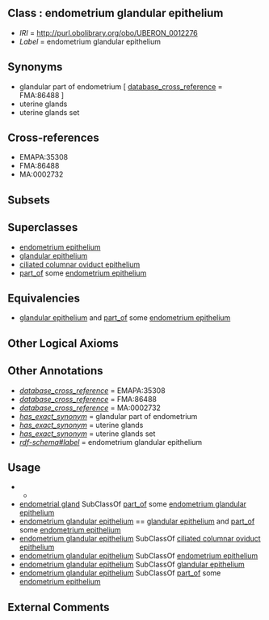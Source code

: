 
## Class : endometrium glandular epithelium

 * *IRI* = http://purl.obolibrary.org/obo/UBERON_0012276
 * *Label* = endometrium glandular epithelium

## Synonyms

 * glandular part of endometrium [ [database_cross_reference](../../ef/oboInOwl#hasDbXref.md) = FMA:86488 ]
 * uterine glands
 * uterine glands set

## Cross-references

 * EMAPA:35308
 * FMA:86488
 * MA:0002732

## Subsets


## Superclasses

 * [endometrium epithelium](../../UBERON/11/UBERON_0004811.md)
 * [glandular epithelium](../../UBERON/99/UBERON_0006799.md)
 * [ciliated columnar oviduct epithelium](../../UBERON/89/UBERON_0007589.md)
 * [part_of](../../BFO/50/BFO_0000050.md) some [endometrium epithelium](../../UBERON/11/UBERON_0004811.md)

## Equivalencies

 * [glandular epithelium](../../UBERON/99/UBERON_0006799.md) and [part_of](../../BFO/50/BFO_0000050.md) some [endometrium epithelium](../../UBERON/11/UBERON_0004811.md)

## Other Logical Axioms


## Other Annotations

 * *[database_cross_reference](../../ef/oboInOwl#hasDbXref.md)* = EMAPA:35308
 * *[database_cross_reference](../../ef/oboInOwl#hasDbXref.md)* = FMA:86488
 * *[database_cross_reference](../../ef/oboInOwl#hasDbXref.md)* = MA:0002732
 * *[has_exact_synonym](../../ym/oboInOwl#hasExactSynonym.md)* = glandular part of endometrium
 * *[has_exact_synonym](../../ym/oboInOwl#hasExactSynonym.md)* = uterine glands
 * *[has_exact_synonym](../../ym/oboInOwl#hasExactSynonym.md)* = uterine glands set
 * *[rdf-schema#label](../../el/rdf-schema#label.md)* = endometrium glandular epithelium

## Usage

 * -
 * [endometrial gland](../../UBERON/51/UBERON_0002451.md) SubClassOf [part_of](../../BFO/50/BFO_0000050.md) some [endometrium glandular epithelium](../../UBERON/76/UBERON_0012276.md)
 * [endometrium glandular epithelium](../../UBERON/76/UBERON_0012276.md) == [glandular epithelium](../../UBERON/99/UBERON_0006799.md) and [part_of](../../BFO/50/BFO_0000050.md) some [endometrium epithelium](../../UBERON/11/UBERON_0004811.md)
 * [endometrium glandular epithelium](../../UBERON/76/UBERON_0012276.md) SubClassOf [ciliated columnar oviduct epithelium](../../UBERON/89/UBERON_0007589.md)
 * [endometrium glandular epithelium](../../UBERON/76/UBERON_0012276.md) SubClassOf [endometrium epithelium](../../UBERON/11/UBERON_0004811.md)
 * [endometrium glandular epithelium](../../UBERON/76/UBERON_0012276.md) SubClassOf [glandular epithelium](../../UBERON/99/UBERON_0006799.md)
 * [endometrium glandular epithelium](../../UBERON/76/UBERON_0012276.md) SubClassOf [part_of](../../BFO/50/BFO_0000050.md) some [endometrium epithelium](../../UBERON/11/UBERON_0004811.md)

## External Comments

